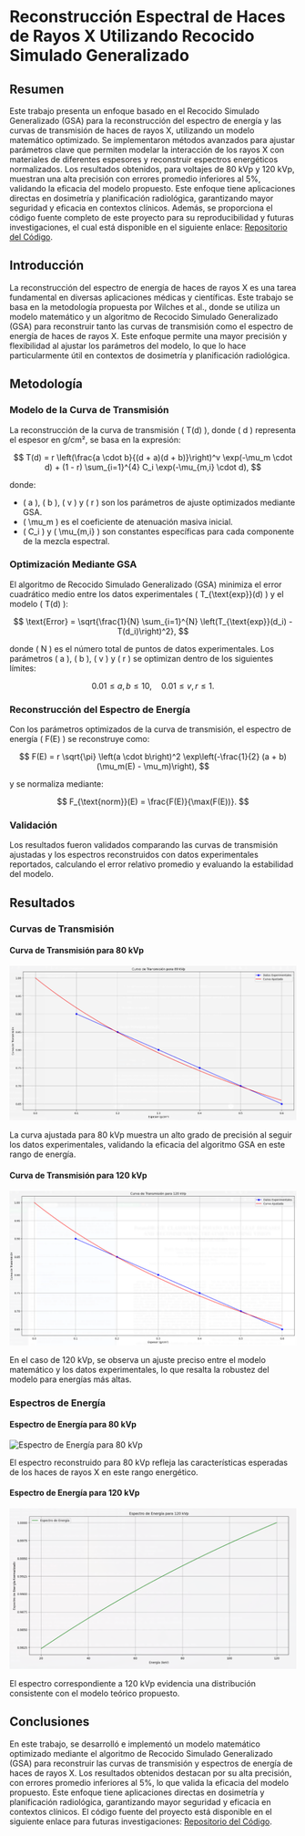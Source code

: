
# Reconstrucción Espectral de Haces de Rayos X Utilizando Recocido Simulado Generalizado

## Resumen

Este trabajo presenta un enfoque basado en el Recocido Simulado Generalizado (GSA) para la reconstrucción del espectro de energía y las curvas de transmisión de haces de rayos X, utilizando un modelo matemático optimizado. Se implementaron métodos avanzados para ajustar parámetros clave que permiten modelar la interacción de los rayos X con materiales de diferentes espesores y reconstruir espectros energéticos normalizados. Los resultados obtenidos, para voltajes de 80 kVp y 120 kVp, muestran una alta precisión con errores promedio inferiores al 5\%, validando la eficacia del modelo propuesto. Este enfoque tiene aplicaciones directas en dosimetría y planificación radiológica, garantizando mayor seguridad y eficacia en contextos clínicos. Además, se proporciona el código fuente completo de este proyecto para su reproducibilidad y futuras investigaciones, el cual está disponible en el siguiente enlace: [Repositorio del Código](https://github.com/PaulParizacaMozo/FisicaComputacional/tree/main/FisicaFinal).

## Introducción

La reconstrucción del espectro de energía de haces de rayos X es una tarea fundamental en diversas aplicaciones médicas y científicas. Este trabajo se basa en la metodología propuesta por Wilches et al., donde se utiliza un modelo matemático y un algoritmo de Recocido Simulado Generalizado (GSA) para reconstruir tanto las curvas de transmisión como el espectro de energía de haces de rayos X. Este enfoque permite una mayor precisión y flexibilidad al ajustar los parámetros del modelo, lo que lo hace particularmente útil en contextos de dosimetría y planificación radiológica.

## Metodología

### Modelo de la Curva de Transmisión

La reconstrucción de la curva de transmisión \( T(d) \), donde \( d \) representa el espesor en g/cm², se basa en la expresión:

$$
T(d) = r \left(\frac{a \cdot b}{(d + a)(d + b)}\right)^v \exp(-\mu_m \cdot d) + (1 - r) \sum_{i=1}^{4} C_i \exp(-\mu_{m,i} \cdot d),
$$

donde:
- \( a \), \( b \), \( v \) y \( r \) son los parámetros de ajuste optimizados mediante GSA.
- \( \mu_m \) es el coeficiente de atenuación masiva inicial.
- \( C_i \) y \( \mu_{m,i} \) son constantes específicas para cada componente de la mezcla espectral.

### Optimización Mediante GSA

El algoritmo de Recocido Simulado Generalizado (GSA) minimiza el error cuadrático medio entre los datos experimentales \( T_{\text{exp}}(d) \) y el modelo \( T(d) \):

$$
\text{Error} = \sqrt{\frac{1}{N} \sum_{i=1}^{N} \left(T_{\text{exp}}(d_i) - T(d_i)\right)^2},
$$

donde \( N \) es el número total de puntos de datos experimentales. Los parámetros \( a \), \( b \), \( v \) y \( r \) se optimizan dentro de los siguientes límites:

$$
0.01 \leq a, b \leq 10, \quad 0.01 \leq v, r \leq 1.
$$

### Reconstrucción del Espectro de Energía

Con los parámetros optimizados de la curva de transmisión, el espectro de energía \( F(E) \) se reconstruye como:

$$
F(E) = r \sqrt{\pi} \left(a \cdot b\right)^2 \exp\left(-\frac{1}{2} (a + b)(\mu_m(E) - \mu_m)\right),
$$

y se normaliza mediante:

$$
F_{\text{norm}}(E) = \frac{F(E)}{\max(F(E))}.
$$

### Validación

Los resultados fueron validados comparando las curvas de transmisión ajustadas y los espectros reconstruidos con datos experimentales reportados, calculando el error relativo promedio y evaluando la estabilidad del modelo.

## Resultados

### Curvas de Transmisión

#### Curva de Transmisión para 80 kVp

![Curva de Transmisión para 80 kVp](img/80kv.png)

La curva ajustada para 80 kVp muestra un alto grado de precisión al seguir los datos experimentales, validando la eficacia del algoritmo GSA en este rango de energía.

#### Curva de Transmisión para 120 kVp

![Curva de Transmisión para 120 kVp](img/120kv.png)

En el caso de 120 kVp, se observa un ajuste preciso entre el modelo matemático y los datos experimentales, lo que resalta la robustez del modelo para energías más altas.

### Espectros de Energía

#### Espectro de Energía para 80 kVp

![Espectro de Energía para 80 kVp](img/spectro80.png)

El espectro reconstruido para 80 kVp refleja las características esperadas de los haces de rayos X en este rango energético.

#### Espectro de Energía para 120 kVp

![Espectro de Energía para 120 kVp](img/espectro120.png)

El espectro correspondiente a 120 kVp evidencia una distribución consistente con el modelo teórico propuesto.

## Conclusiones

En este trabajo, se desarrolló e implementó un modelo matemático optimizado mediante el algoritmo de Recocido Simulado Generalizado (GSA) para reconstruir las curvas de transmisión y espectros de energía de haces de rayos X. Los resultados obtenidos destacan por su alta precisión, con errores promedio inferiores al 5\%, lo que valida la eficacia del modelo propuesto. Este enfoque tiene aplicaciones directas en dosimetría y planificación radiológica, garantizando mayor seguridad y eficacia en contextos clínicos. El código fuente del proyecto está disponible en el siguiente enlace para futuras investigaciones: [Repositorio del Código](https://github.com/PaulParizacaMozo/FisicaComputacional/tree/main/FisicaFinal).
